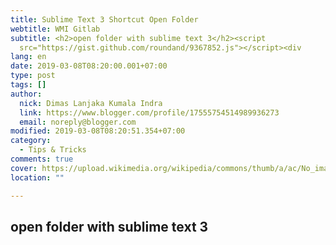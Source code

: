 ```yaml
---
title: Sublime Text 3 Shortcut Open Folder
webtitle: WMI Gitlab
subtitle: <h2>open folder with sublime text 3</h2><script
  src="https://gist.github.com/roundand/9367852.js"></script><div
lang: en
date: 2019-03-08T08:20:00.001+07:00
type: post
tags: []
author:
  nick: Dimas Lanjaka Kumala Indra
  link: https://www.blogger.com/profile/17555754514989936273
  email: noreply@blogger.com
modified: 2019-03-08T08:20:51.354+07:00
category:
  - Tips & Tricks
comments: true
cover: https://upload.wikimedia.org/wikipedia/commons/thumb/a/ac/No_image_available.svg/2048px-No_image_available.svg.png
location: ""

---
```


<h2>open folder with sublime text 3</h2><script src="https://gist.github.com/roundand/9367852.js"></script>
